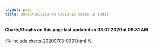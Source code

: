 ```yaml
---
layout: page
title: Data-Analysis on COVID-19 cases in India
---
```

#### Charts/Graphs on this page last updated on 03.07.2020 at 09:31 AM
{% include charts-20200703-0931.html %}